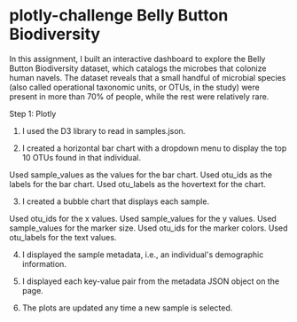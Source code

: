 # plotly-challenge Belly Button Biodiversity

In this assignment, I built an interactive dashboard to explore the Belly Button Biodiversity dataset, which catalogs the microbes that colonize human navels.
The dataset reveals that a small handful of microbial species (also called operational taxonomic units, or OTUs, in the study) were present in more than 70% of people, while the rest were relatively rare.

Step 1: Plotly

1. I used the D3 library to read in samples.json.

2. I created a horizontal bar chart with a dropdown menu to display the top 10 OTUs found in that individual.

  Used sample_values as the values for the bar chart.
  Used otu_ids as the labels for the bar chart.
  Used otu_labels as the hovertext for the chart.


3. I created a bubble chart that displays each sample.

  Used otu_ids for the x values.
  Used sample_values for the y values.
  Used sample_values for the marker size.
  Used otu_ids for the marker colors.
  Used otu_labels for the text values.

4. I displayed the sample metadata, i.e., an individual's demographic information.

5. I displayed each key-value pair from the metadata JSON object on the page.

6. The plots are updated any time a new sample is selected.


